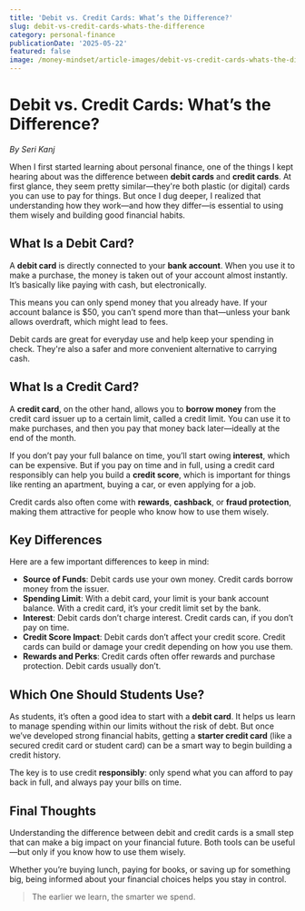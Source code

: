 ```yaml
---
title: 'Debit vs. Credit Cards: What’s the Difference?'
slug: debit-vs-credit-cards-whats-the-difference
category: personal-finance
publicationDate: '2025-05-22'
featured: false
image: /money-mindset/article-images/debit-vs-credit-cards-whats-the-difference.jpg
---
```


# Debit vs. Credit Cards: What’s the Difference?  
*By Seri Kanj* 

When I first started learning about personal finance, one of the things I kept hearing about was the difference between **debit cards** and **credit cards**. At first glance, they seem pretty similar—they're both plastic (or digital) cards you can use to pay for things. But once I dug deeper, I realized that understanding how they work—and how they differ—is essential to using them wisely and building good financial habits.

## What Is a Debit Card?

A **debit card** is directly connected to your **bank account**. When you use it to make a purchase, the money is taken out of your account almost instantly. It’s basically like paying with cash, but electronically.

This means you can only spend money that you already have. If your account balance is $50, you can’t spend more than that—unless your bank allows overdraft, which might lead to fees.

Debit cards are great for everyday use and help keep your spending in check. They're also a safer and more convenient alternative to carrying cash.

## What Is a Credit Card?

A **credit card**, on the other hand, allows you to **borrow money** from the credit card issuer up to a certain limit, called a credit limit. You can use it to make purchases, and then you pay that money back later—ideally at the end of the month.

If you don’t pay your full balance on time, you’ll start owing **interest**, which can be expensive. But if you pay on time and in full, using a credit card responsibly can help you build a **credit score**, which is important for things like renting an apartment, buying a car, or even applying for a job.

Credit cards also often come with **rewards**, **cashback**, or **fraud protection**, making them attractive for people who know how to use them wisely.

## Key Differences

Here are a few important differences to keep in mind:

- **Source of Funds**: Debit cards use your own money. Credit cards borrow money from the issuer.
- **Spending Limit**: With a debit card, your limit is your bank account balance. With a credit card, it’s your credit limit set by the bank.
- **Interest**: Debit cards don’t charge interest. Credit cards can, if you don’t pay on time.
- **Credit Score Impact**: Debit cards don’t affect your credit score. Credit cards can build or damage your credit depending on how you use them.
- **Rewards and Perks**: Credit cards often offer rewards and purchase protection. Debit cards usually don’t.

## Which One Should Students Use?

As students, it’s often a good idea to start with a **debit card**. It helps us learn to manage spending within our limits without the risk of debt. But once we’ve developed strong financial habits, getting a **starter credit card** (like a secured credit card or student card) can be a smart way to begin building a credit history.

The key is to use credit **responsibly**: only spend what you can afford to pay back in full, and always pay your bills on time.

## Final Thoughts

Understanding the difference between debit and credit cards is a small step that can make a big impact on your financial future. Both tools can be useful—but only if you know how to use them wisely.

Whether you’re buying lunch, paying for books, or saving up for something big, being informed about your financial choices helps you stay in control.

> The earlier we learn, the smarter we spend.
